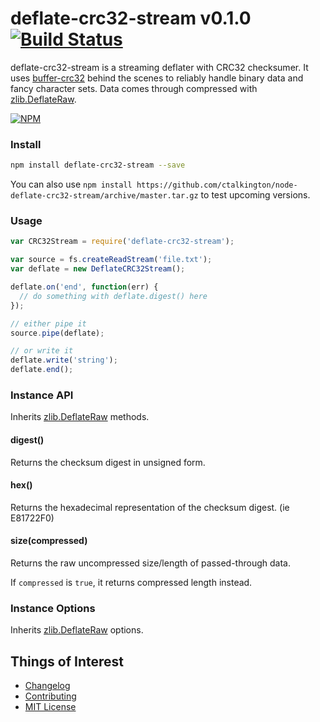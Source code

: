 # deflate-crc32-stream v0.1.0 [![Build Status](https://travis-ci.org/ctalkington/node-deflate-crc32-stream.svg?branch=master)](https://travis-ci.org/ctalkington/node-deflate-crc32-stream)

deflate-crc32-stream is a streaming deflater with CRC32 checksumer. It uses [buffer-crc32](https://www.npmjs.org/package/buffer-crc32) behind the scenes to reliably handle binary data and fancy character sets. Data comes through compressed with [zlib.DeflateRaw](http://nodejs.org/api/zlib.html#zlib_class_zlib_deflateraw).

[![NPM](https://nodei.co/npm/deflate-crc32-stream.png)](https://nodei.co/npm/deflate-crc32-stream/)

### Install

```bash
npm install deflate-crc32-stream --save
```

You can also use `npm install https://github.com/ctalkington/node-deflate-crc32-stream/archive/master.tar.gz` to test upcoming versions.

### Usage

```js
var CRC32Stream = require('deflate-crc32-stream');

var source = fs.createReadStream('file.txt');
var deflate = new DeflateCRC32Stream();

deflate.on('end', function(err) {
  // do something with deflate.digest() here
});

// either pipe it
source.pipe(deflate);

// or write it
deflate.write('string');
deflate.end();
```

### Instance API

Inherits [zlib.DeflateRaw](http://nodejs.org/api/zlib.html#zlib_class_zlib_deflateraw) methods.

#### digest()

Returns the checksum digest in unsigned form.

#### hex()

Returns the hexadecimal representation of the checksum digest. (ie E81722F0)

#### size(compressed)

Returns the raw uncompressed size/length of passed-through data.

If `compressed` is `true`, it returns compressed length instead.

### Instance Options

Inherits [zlib.DeflateRaw](http://nodejs.org/api/zlib.html#zlib_class_zlib_deflateraw) options.

## Things of Interest

- [Changelog](https://github.com/ctalkington/node-deflate-crc32-stream/releases)
- [Contributing](https://github.com/ctalkington/node-deflate-crc32-stream/blob/master/CONTRIBUTING.md)
- [MIT License](https://github.com/ctalkington/node-deflate-crc32-stream/blob/master/LICENSE-MIT)